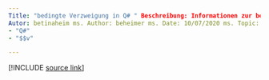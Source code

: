 ```yaml
---
Title: "bedingte Verzweigung in Q# " Beschreibung: Informationen zur bedingten Verzweigung und der if-Anweisung in der Q# Programmiersprache.
Autor: betinaheim ms. Author: beheimer ms. Date: 10/07/2020 ms. Topic: Artikel UID: Microsoft. Quantum. qsharp. conditionalbranching NO-LOC:
- "Q#"
- "$$v"

---
```


<!---
# Conditional branching in Q#
-->

[!INCLUDE [source link](~/includes/qsharp-language/Specifications/Language/2_Statements/ConditionalBranching.md)]

